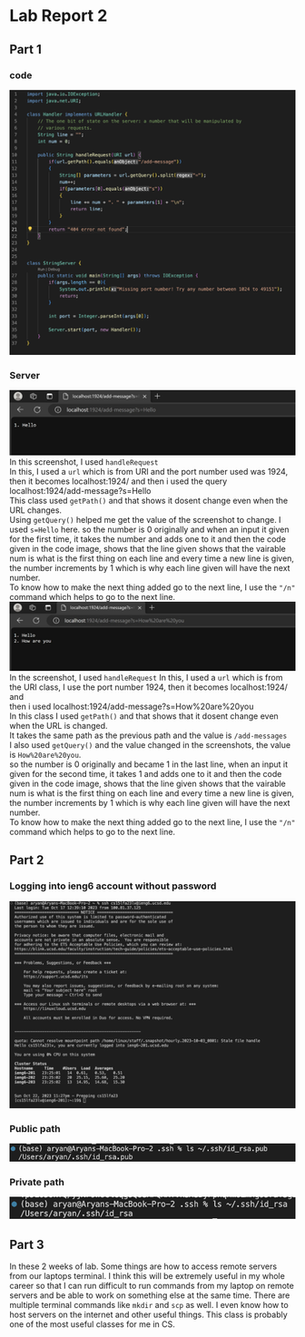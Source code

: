# Lab Report 2  
## Part 1  
### code  
![image](code.png)  
### Server  
![image](hello.png)  
In this screenshot, I used `handleRequest`  
In this, I used a `url` which is from URI and the port number used was 1924, then it becomes localhost:1924/ and then i used the query localhost:1924/add-message?s=Hello  
This class used `getPath()` and that shows it dosent change even when the URL changes.  
Using `getQuery()` helped me get the value of the screenshot to change. I used `s=Hello` here.
so the number is 0 originally and when an input it given for the first time, it takes the number and adds one to it and then the code given in the code image, shows that the line given shows that the vairable num is what is the first thing on each line and every time a new line is given, the number increments by 1 which is why each line given will have the next number.  
To know how to make the next thing added go to the next line, I use the `"/n"` command which helps to go to the next line.
![image](hello1.png)  
In the screenshot, I used `handleRequest`
In this, I used a `url` which is from the URI class, I use the port number 1924, then it becomes localhost:1924/ and   
then i used localhost:1924/add-message?s=How%20are%20you  
In this class I used `getPath()` and that shows that it dosent change even when the URL is changed.  
It takes the same path as the previous path and the value is `/add-messages`  
I also used `getQuery()` and the value changed in the screenshots, the value is `How%20are%20you`.  
so the number is 0 originally and became 1 in the last line, when an input it given for the second time, it takes 1 and adds one to it and then the code given in the code image, shows that the line given shows that the vairable num is what is the first thing on each line and every time a new line is given, the number increments by 1 which is why each line given will have the next number.  
To know how to make the next thing added go to the next line, I use the `"/n"` command which helps to go to the next line.

## Part 2  
### Logging into ieng6 account without password  
![image](remotelogin.png)  
### Public path  
![image](publicpath.png)  
### Private path  
![image](privatepath.png)

## Part 3
In these 2 weeks of lab. Some things are how to access remote servers from our laptops terminal. I think this will be extremely useful in my whole career so that I can run difficult to run 
commands from my laptop on remote servers and be able to work on something else at the same time. There are multiple terminal commands like `mkdir` and `scp` as well. I even know how to host servers
on the internet and other useful things. This class is probably one of the most useful classes for me in CS.

